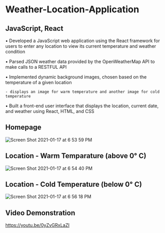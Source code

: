 # Weather-Location-Application

## JavaScript, React

• Developed a JavaScript web application using the React framework for users to enter any location to view its current temperature and weather condition

• Parsed JSON weather data provided by the OpenWeatherMap API to make calls to a RESTFUL API

• Implemented dynamic background images, chosen based on the temperature of a given location 

    - displays an image for warm temperature and another image for cold temperature 

• Built a front-end user interface that displays the location, current date, and weather using React, HTML, and CSS

## Homepage
![Screen Shot 2021-01-17 at 6 53 59 PM](https://user-images.githubusercontent.com/67882898/104859804-be6d5480-58f5-11eb-9b1f-4705bbd22366.png)

## Location - Warm Temparature (above 0° C)
![Screen Shot 2021-01-17 at 6 54 40 PM](https://user-images.githubusercontent.com/67882898/104859843-f6749780-58f5-11eb-9757-b0973cae65d2.png)

## Location - Cold Temperature (below 0° C)
![Screen Shot 2021-01-17 at 6 56 18 PM](https://user-images.githubusercontent.com/67882898/104859886-43f10480-58f6-11eb-99a2-c23acaed67c0.png)

## Video Demonstration
https://youtu.be/0yZvGRxLaZI 
